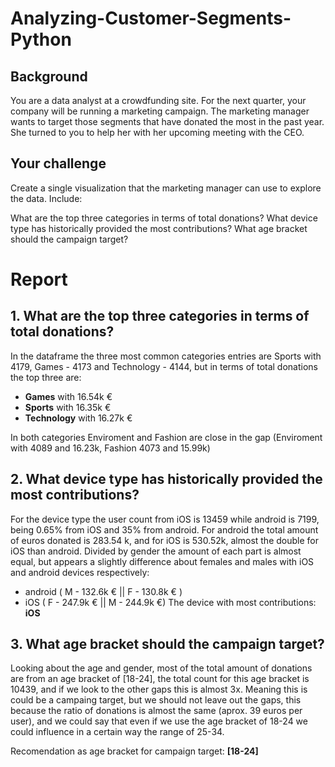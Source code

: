 # Analyzing-Customer-Segments-Python

## Background
You are a data analyst at a crowdfunding site. For the next quarter, your company will be running a marketing campaign.
The marketing manager wants to target those segments that have donated the most in the past year. 
She turned to you to help her with her upcoming meeting with the CEO.

## Your challenge
Create a single visualization that the marketing manager can use to explore the data. Include:

What are the top three categories in terms of total donations?
What device type has historically provided the most contributions?
What age bracket should the campaign target?

# Report 
## 1. What are the top three categories in terms of total donations? 

In the dataframe the three most common categories entries are Sports with 4179, Games - 4173 and Technology - 4144, but in terms of total donations the top three are:
- **Games** with 16.54k €
- **Sports** with 16.35k €
- **Technology** with 16.27k €

In both categories Enviroment and Fashion are close in the gap (Enviroment with 4089 and 16.23k, Fashion 4073 and 15.99k) 

## 2. What device type has historically provided the most contributions? 

For the device type the user count from iOS is 13459 while android is 7199, being 0.65% from iOS and 35% from android. For android the total amount of euros donated is 283.54 k, and for iOS is 530.52k, almost the double for iOS than android. Divided by gender the amount of each part is almost equal, but appears a slightly difference about females and males with iOS and android devices respectively:
- android ( M - 132.6k € || F - 130.8k € )
- iOS     ( F -  247.9k € || M - 244.9k €)
The device with most contributions: **iOS**

## 3. What age bracket should the campaign target?

Looking about the age and gender, most of the total amount of donations are from an age bracket of [18-24], the total count for this age bracket is 10439, and if we look to the other gaps this is almost 3x. Meaning this is could be a campaing target, but we should not leave out the gaps, this because the ratio of donations is almost the same (aprox. 39 euros per user), and we could say that even if we use the age bracket of 18-24 we could influence in a certain way the range of 25-34.

Recomendation as age bracket for campaign target: **[18-24]**
